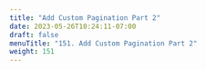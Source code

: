 ```yaml
---
title: "Add Custom Pagination Part 2"
date: 2023-05-26T10:24:11-07:00
draft: false
menuTitle: "151. Add Custom Pagination Part 2"
weight: 151
---
```


